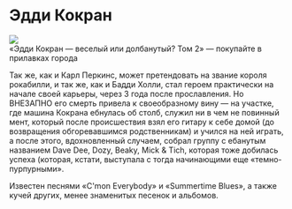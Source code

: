 # Эдди Кокран

![](http://lurkmore.to/%D0%A4%D0%B0%D0%B9%D0%BB:Eddie_Cochran.jpg)  
«Эдди Кокран — веселый или долбанутый? Том 2» — покупайте в прилавках города

Так же, как и Карл Перкинс, может претендовать на звание короля рокабилли, и 
так же, как и Бадди Холли, стал героем практически на начале своей карьеры, 
через 3 года после прославления. Но ВНЕЗАПНО его смерть привела к 
своеобразному вину — на участке, где машина Кокрана ебнулась об столб, служил 
ни в чем не повинный мент, который после происшествия взял его гитару к себе 
домой (до возвращения обгоревавшимся родственникам) и учился на ней играть, а 
после этого, вдохновленный случаем, собрал группу с ебанутым названием Dave 
Dee, Dozy, Beaky, Mick & Tich, которая тоже добилась успеха (которая, кстати, 
выступала с тогда начинающими еще «темно-пурпурными».

Известен песнями «C'mon Everybody» и «Summertime Blues», а также кучей других, 
менее знаменитых песенок и альбомов.
